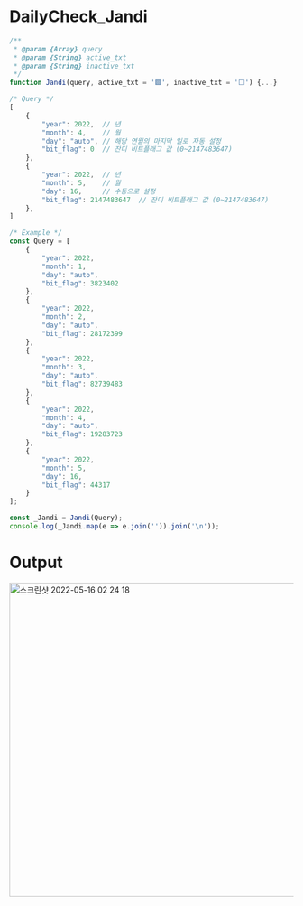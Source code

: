 # DailyCheck_Jandi


```js
/**
 * @param {Array} query
 * @param {String} active_txt
 * @param {String} inactive_txt
 */
function Jandi(query, active_txt = '🟩', inactive_txt = '⬜') {...}
```

```js
/* Query */
[
    {
        "year": 2022,  // 년
        "month": 4,    // 월
        "day": "auto", // 해당 연월의 마지막 일로 자동 설정
        "bit_flag": 0  // 잔디 비트플래그 값 (0~2147483647)
    },
    {
        "year": 2022,  // 년
        "month": 5,    // 월
        "day": 16,     // 수동으로 설정
        "bit_flag": 2147483647  // 잔디 비트플래그 값 (0~2147483647)
    },
]
```

```js
/* Example */
const Query = [
    {
        "year": 2022,
        "month": 1,
        "day": "auto",
        "bit_flag": 3823402
    },
    {
        "year": 2022,
        "month": 2,
        "day": "auto",
        "bit_flag": 28172399
    },
    {
        "year": 2022,
        "month": 3,
        "day": "auto",
        "bit_flag": 82739483
    },
    {
        "year": 2022,
        "month": 4,
        "day": "auto",
        "bit_flag": 19283723
    },
    {
        "year": 2022,
        "month": 5,
        "day": 16,
        "bit_flag": 44317
    }
];

const _Jandi = Jandi(Query);
console.log(_Jandi.map(e => e.join('')).join('\n'));
```

# Output
<img width="556" alt="스크린샷 2022-05-16 02 24 18" src="https://user-images.githubusercontent.com/66173558/168485938-d7a0dae4-0855-4db0-9cd1-a220c9081941.png">
